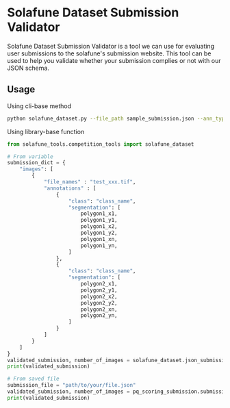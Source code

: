 # Solafune Dataset Submission Validator

Solafune Dataset Submission Validator is a tool we can use for evaluating user submissions to the solafune's submission website. This tool can be used to help you validate whether your submission complies or not with our JSON schema.

## Usage

Using cli-base method

```bash
python solafune_dataset.py --file_path sample_submission.json --ann_type segmentation # Insert your JSON file
```

Using library-base function

```python
from solafune_tools.competition_tools import solafune_dataset

# From variable
submission_dict = {
    "images": [
        {
            "file_names" : "test_xxx.tif",
            "annotations" : [
                {
                    "class": "class_name",
                    "segmentation": [
                        polygon1_x1,
                        polygon1_y1,
                        polygon1_x2,
                        polygon1_y2,
                        polygon1_xn,
                        polygon1_yn,
                    ]
                },
                {
                    "class": "class_name",
                    "segmentation": [
                        polygon2_x1,
                        polygon2_y1,
                        polygon2_x2,
                        polygon2_y2,
                        polygon2_xn,
                        polygon2_yn,
                    ]
                }
            ]
        }
    ]
}
validated_submission, number_of_images = solafune_dataset.json_submission_validator(pdict = submission_dict, ann_type = "segmentation")
print(validated_submission)

# From saved file
submission_file = "path/to/your/file.json"
validated_submission, number_of_images = pq_scoring_submission.submission_validator(file_path = submission_file, ann_type = "segmentation")
print(validated_submission)
```
